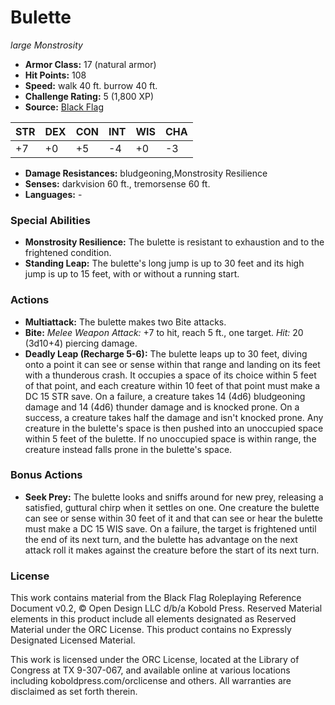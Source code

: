 # Bulette

*large* *Monstrosity*

- **Armor Class:** 17 (natural armor)
- **Hit Points:** 108 
- **Speed:** walk 40 ft. burrow 40 ft.
- **Challenge Rating:** 5 (1,800 XP)
- **Source:** [Black Flag](https://koboldpress.com/kpstore/product/tovrpg-pg-mv/)

| STR | DEX | CON | INT | WIS | CHA |
| --- | --- | --- | --- | --- | --- |
| +7 | +0 | +5 | -4 | +0 | -3 |

- **Damage Resistances:** bludgeoning,Monstrosity Resilience
- **Senses:** darkvision 60 ft., tremorsense 60 ft.
- **Languages:** -

### Special Abilities

- **Monstrosity Resilience:** The bulette is resistant to exhaustion and to the frightened condition.
- **Standing Leap:** The bulette's long jump is up to 30 feet and its high jump is up to 15 feet, with or without a running start.

### Actions

- **Multiattack:** The bulette makes two Bite attacks.
- **Bite:** _Melee Weapon Attack:_ +7 to hit, reach 5 ft., one target. _Hit:_ 20 (3d10+4) piercing damage.
- **Deadly Leap (Recharge 5-6):** The bulette leaps up to 30 feet, diving onto a point it can see or sense within that range and landing on its feet with a thunderous crash. It occupies a space of its choice within 5 feet of that point, and each creature within 10 feet of that point must make a DC 15 STR save. On a failure, a creature takes 14 (4d6) bludgeoning damage and 14 (4d6) thunder damage and is knocked prone. On a success, a creature takes half the damage and isn't knocked prone. Any creature in the bulette's space is then pushed into an unoccupied space within 5 feet of the bulette. If no unoccupied space is within range, the creature instead falls prone in the bulette's space.

### Bonus Actions

- **Seek Prey:** The bulette looks and sniffs around for new prey, releasing a satisfied, guttural chirp when it settles on one. One creature the bulette can see or sense within 30 feet of it and that can see or hear the bulette must make a DC 15 WIS save. On a failure, the target is frightened until the end of its next turn, and the bulette has advantage on the next attack roll it makes against the creature before the start of its next turn.


### License

This work contains material from the Black Flag Roleplaying Reference Document v0.2, © Open Design LLC d/b/a Kobold Press. Reserved Material elements in this product include all elements designated as Reserved Material under the ORC License. This product contains no Expressly Designated Licensed Material.

This work is licensed under the ORC License, located at the Library of Congress at TX 9-307-067, and available online at various locations including koboldpress.com/orclicense and others. All warranties are disclaimed as set forth therein.
